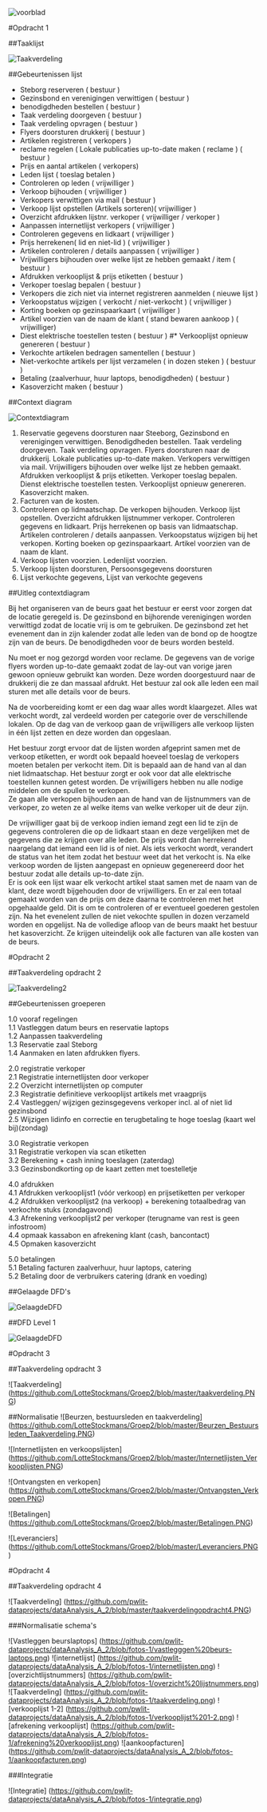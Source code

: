 ![voorblad](https://github.com/pwlit-dataprojects/dataAnalysis_A_2/blob/master/voorblad.PNG)

#Opdracht 1

##Taaklijst

![Taakverdeling](https://github.com/kirylmaltsav/Groep2/blob/master/taakverdeling.png)

##Gebeurtenissen lijst
* Steborg reserveren ( bestuur )
* Gezinsbond en verenigingen verwittigen ( bestuur )
* benodigdheden bestellen ( bestuur )
* Taak verdeling doorgeven ( bestuur )
* Taak verdeling opvragen ( bestuur )
* Flyers doorsturen drukkerij ( bestuur )
* Artikelen registreren ( verkopers )
* reclame regelen ( Lokale publicaties up-to-date maken ( reclame ) ( bestuur )
* Prijs en aantal artikelen ( verkopers)
* Leden lijst ( toeslag betalen )
* Controleren op leden ( vrijwilliger )
* Verkoop bijhouden ( vrijwilliger )
* Verkopers verwittigen via mail ( bestuur )
* Verkoop lijst opstellen (Artikels sorteren)( vrijwilliger )
* Overzicht afdrukken lijstnr. verkoper ( vrijwilliger / verkoper )
*	Aanpassen internetlijst verkopers ( vrijwilliger )
*	Controleren gegevens en lidkaart ( vrijwilliger )
*	Prijs herrekenen( lid en niet-lid ) ( vrijwilliger )
*	Artikelen controleren / details aanpassen ( vrijwilliger )
*	Vrijwilligers bijhouden over welke lijst ze hebben gemaakt / item ( bestuur )
*	Afdrukken verkooplijst & prijs etiketten ( bestuur )
*	Verkoper toeslag bepalen ( bestuur )
*	Verkopers die zich niet via internet registreren aanmelden ( nieuwe lijst )
*	Verkoopstatus wijzigen ( verkocht / niet-verkocht ) ( vrijwilliger )
*	Korting boeken op gezinspaarkaart ( vrijwilliger )
*	Artikel voorzien van de naam de klant ( stand bewaren aankoop ) ( vrijwilliger) 
*	Diest elektrische toestellen testen ( bestuur )
#*	Verkooplijst opnieuw genereren ( bestuur )
*	Verkochte artikelen bedragen samentellen ( bestuur )
*	Niet-verkochte artikels per lijst verzamelen ( in dozen steken ) ( bestuur )
*	Betaling (zaalverhuur, huur laptops, benodigdheden) ( bestuur )
*	Kasoverzicht maken ( bestuur )

##Context diagram

![Contextdiagram](https://github.com/kirylmaltsav/Groep2/blob/master/contextdiagram.png)

1.	Reservatie gegevens doorsturen naar Steeborg, Gezinsbond en verenigingen verwittigen. Benodigdheden bestellen. Taak verdeling doorgeven. Taak verdeling opvragen. Flyers doorsturen naar de drukkerij. Lokale publicaties up-to-date maken. Verkopers verwittigen via mail. Vrijwilligers bijhouden over welke lijst ze hebben gemaakt. Afdrukken verkooplijst & prijs etiketten. Verkoper toeslag bepalen. Dienst elektrische toestellen testen. Verkooplijst opnieuw genereren. Kasoverzicht maken.
2.	Facturen van de kosten. 
3.	Controleren op lidmaatschap. De verkopen bijhouden. Verkoop lijst opstellen. Overzicht afdrukken lijstnummer verkoper. Controleren gegevens en lidkaart. Prijs herrekenen op basis van lidmaatschap. Artikelen controleren / details aanpassen. Verkoopstatus wijzigen bij het verkopen. Korting boeken op gezinspaarkaart. Artikel voorzien van de naam de klant.
4.	Verkoop lijsten voorzien.  Ledenlijst voorzien.
5.	Verkoop lijsten doorsturen,  Persoonsgegevens doorsturen
6.	Lijst verkochte gegevens, Lijst van verkochte gegevens

##Uitleg contextdiagram

Bij het organiseren van de beurs gaat het bestuur er eerst voor zorgen dat de locatie geregeld is. De gezinsbond en bijhorende verenigingen worden verwittigd zodat de locatie vrij is om te gebruiken. De gezinsbond zet het evenement dan in zijn kalender zodat alle leden van de bond op de hoogtze zijn van de beurs. De benodigdheden voor de beurs worden besteld.  

Nu moet er nog gezorgd worden voor reclame. De gegevens van de vorige flyers worden up-to-date gemaakt zodat de lay-out van vorige jaren gewoon opnieuw gebruikt kan worden. Deze worden doorgestuurd naar de drukkerij die ze dan massaal afdrukt. Het bestuur zal ook alle leden een mail sturen met alle details voor de beurs.  

Na de voorbereiding komt er een dag waar alles wordt klaargezet. Alles wat verkocht wordt, zal verdeeld worden per categorie over de verschillende lokalen.
Op de dag van de verkoop gaan de vrijwilligers alle verkoop lijsten in één lijst zetten en deze worden dan opgeslaan.  

Het bestuur zorgt ervoor dat de lijsten worden afgeprint samen met de verkoop etiketten, er wordt ook bepaald hoeveel toeslag de verkopers moeten betalen per verkocht item. Dit is bepaald aan de hand van al dan niet lidmaatschap. Het bestuur zorgt er ook voor dat alle elektrische toestellen kunnen getest worden. De vrijwilligers hebben nu alle nodige middelen om de spullen te verkopen.  
Ze gaan alle verkopen bijhouden aan de hand van de lijstnummers van de verkoper, zo weten ze al welke items van welke verkoper uit de deur zijn.  

De vrijwilliger gaat bij de verkoop indien iemand zegt een lid te zijn de gegevens controleren die op de lidkaart staan en deze vergelijken met de gegevens die ze krijgen over alle leden. De prijs wordt dan herrekend naargelang dat iemand een lid is of niet.  Als iets verkocht wordt, verandert de status van het item zodat het bestuur weet dat het verkocht is. Na elke verkoop worden de lijsten aangepast en opnieuw gegenereerd door het bestuur zodat alle details up-to-date zijn.  
Er is ook een lijst waar elk verkocht artikel staat samen met de naam van de klant, deze wordt bijgehouden door de vrijwilligers. En er zal een totaal gemaakt worden van de prijs om deze daarna te controleren met het opgehaalde geld. Dit is om te controleren of er eventueel goederen gestolen zijn. Na het evenelent zullen de niet vekochte spullen in dozen verzameld worden en opgelijst.
Na de volledige afloop van de beurs maakt het bestuur het kasoverzicht. Ze krijgen uiteindelijk ook alle facturen van alle kosten van de beurs.

#Opdracht 2

##Taakverdeling opdracht 2

![Taakverdeling2](https://github.com/pwlit-dataprojects/dataAnalysis_A_2/blob/master/taakverdelingdeel2.PNG?raw=true)


##Gebeurtenissen groeperen

 1.0 vooraf regelingen  
 1.1 Vastleggen datum beurs en reservatie laptops  
 1.2 Aanpassen taakverdeling  
 1.3 Reservatie zaal Steborg  
 1.4 Aanmaken en laten afdrukken flyers.  


2.0 registratie verkoper  
 2.1 Registratie internetlijsten door verkoper  
 2.2 Overzicht internetlijsten op computer  
 2.3 Registratie definitieve verkooplijst artikels met vraagprijs  
 2.4 Vastleggen/ wijzigen gezinsgegevens verkoper incl. al of niet lid gezinsbond  
 2.5 Wijzigen lidinfo en correctie en terugbetaling te hoge toeslag (kaart wel bij)(zondag)  

 3.0  Registratie verkopen  
 3.1 Registratie verkopen via scan etiketten  
 3.2 Berekening + cash inning toeslagen (zaterdag)  
 3.3 Gezinsbondkorting op de kaart zetten met toestelletje  

 4.0 afdrukken  
 4.1 Afdrukken  verkooplijst1 (vóór verkoop) en prijsetiketten per verkoper  
 4.2 Afdrukken verkooplijst2 (na verkoop) + berekening totaalbedrag van verkochte stuks (zondagavond)  
 4.3 Afrekening verkooplijst2 per verkoper (terugname van rest is geen infostroom)  
 4.4 opmaak kassabon en afrekening klant (cash, bancontact)  
 4.5 Opmaken kasoverzicht  

 5.0 betalingen  
 5.1 Betaling facturen zaalverhuur, huur laptops, catering  
 5.2 Betaling door de verbruikers catering (drank en voeding)  
 
##Gelaagde DFD's
 
![GelaagdeDFD](https://github.com/pwlit-dataprojects/dataAnalysis_A_2/blob/master/gelaagdedfd.png?raw=true)

##DFD Level 1

![GelaagdeDFD](https://github.com/pwlit-dataprojects/dataAnalysis_A_2/blob/master/dfdlevel1.png?raw=true)

#Opdracht 3

##Taakverdeling opdracht 3

![Taakverdeling] (https://github.com/LotteStockmans/Groep2/blob/master/taakverdeling.PNG)

##Normalisatie
![Beurzen, bestuursleden en taakverdeling] (https://github.com/LotteStockmans/Groep2/blob/master/Beurzen_Bestuursleden_Taakverdeling.PNG)

![Internetlijsten en verkoopslijsten] (https://github.com/LotteStockmans/Groep2/blob/master/Internetlijsten_Verkooplijsten.PNG)

![Ontvangsten en verkopen] (https://github.com/LotteStockmans/Groep2/blob/master/Ontvangsten_Verkopen.PNG)

![Betalingen] (https://github.com/LotteStockmans/Groep2/blob/master/Betalingen.PNG)

![Leveranciers] (https://github.com/LotteStockmans/Groep2/blob/master/Leveranciers.PNG)

#Opdracht 4

##Taakverdeling opdracht 4

![Taakverdeling] (https://github.com/pwlit-dataprojects/dataAnalysis_A_2/blob/master/taakverdelingopdracht4.PNG)

###Normalisatie schema's

![Vastleggen beurslaptops] (https://github.com/pwlit-dataprojects/dataAnalysis_A_2/blob/fotos-1/vastlegggen%20beurs-laptops.png)
![internetlijst] (https://github.com/pwlit-dataprojects/dataAnalysis_A_2/blob/fotos-1/internetlijsten.png)
![overzichtlijstnummers] (https://github.com/pwlit-dataprojects/dataAnalysis_A_2/blob/fotos-1/overzicht%20lijstnummers.png)
![Taakverdeling] (https://github.com/pwlit-dataprojects/dataAnalysis_A_2/blob/fotos-1/taakverdeling.png)
![verkooplijst 1-2] (https://github.com/pwlit-dataprojects/dataAnalysis_A_2/blob/fotos-1/verkooplijst%201-2.png)
![afrekening verkooplijst] (https://github.com/pwlit-dataprojects/dataAnalysis_A_2/blob/fotos-1/afrekening%20verkooplijst.png)
![aankoopfacturen] (https://github.com/pwlit-dataprojects/dataAnalysis_A_2/blob/fotos-1/aankoopfacturen.png)

###Integratie

![Integratie] (https://github.com/pwlit-dataprojects/dataAnalysis_A_2/blob/fotos-1/integratie.png)
